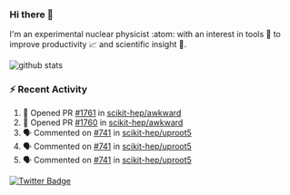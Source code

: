 ### Hi there 👋 

I'm an experimental nuclear physicist :atom: with an interest in tools :wrench: to improve productivity :chart_with_upwards_trend: and scientific insight :telescope:.

![github stats](https://github-readme-stats.vercel.app/api?username=agoose77&show_icons=true&hide_rank=true&hide_title=true&bg_color=30,e76445,904e95&text_color=efe3ec&icon_color=efe3ec)
<!--
**agoose77/agoose77** is a ✨ _special_ ✨ repository because its `README.md` (this file) appears on your GitHub profile.

Here are some ideas to get you started:

- 🔭 I’m currently working on ...
- 🌱 I’m currently learning ...
- 👯 I’m looking to collaborate on ...
- 🤔 I’m looking for help with ...
- 💬 Ask me about ...
- 📫 How to reach me: ...
- 😄 Pronouns: ...
- ⚡ Fun fact: ...
-->

### :zap: Recent Activity
<!--START_SECTION:activity-->
1. 💪 Opened PR [#1761](https://github.com/scikit-hep/awkward/pull/1761) in [scikit-hep/awkward](https://github.com/scikit-hep/awkward)
2. 💪 Opened PR [#1760](https://github.com/scikit-hep/awkward/pull/1760) in [scikit-hep/awkward](https://github.com/scikit-hep/awkward)
3. 🗣 Commented on [#741](https://github.com/scikit-hep/uproot5/issues/741) in [scikit-hep/uproot5](https://github.com/scikit-hep/uproot5)
4. 🗣 Commented on [#741](https://github.com/scikit-hep/uproot5/issues/741) in [scikit-hep/uproot5](https://github.com/scikit-hep/uproot5)
5. 🗣 Commented on [#741](https://github.com/scikit-hep/uproot5/issues/741) in [scikit-hep/uproot5](https://github.com/scikit-hep/uproot5)
<!--END_SECTION:activity-->


[![Twitter Badge](https://img.shields.io/twitter/follow/agoose77?style=flat-square&logo=Twitter&logoColor=white&color=cornflowerblue)](https://twitter.com/agoose77)
